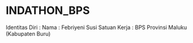 # INDATHON_BPS

Identitas Diri :
Nama : Febriyeni Susi
Satuan Kerja : BPS Provinsi Maluku (Kabupaten Buru)
